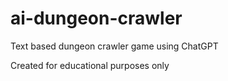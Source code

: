 # ai-dungeon-crawler

Text based dungeon crawler game using ChatGPT

Created for educational purposes only

